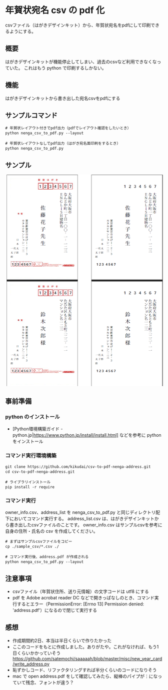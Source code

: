 # 年賀状宛名 csv の pdf 化
csvファイル（はがきデザインキット）から、年賀状宛名をpdfにして印刷できるようにする。

## 概要
はがきデザインキットが機能停止してしまい、過去のcsvなど利用できなくなっていた。
これはもう python で印刷するしかない。

## 機能
はがきデザインキットから書き出した宛名csvをpdfにする

## サンプルコマンド
```
# 年賀状レイアウト付きでpdf出力（pdfでレイアウト確認をしたいとき）
python nenga_csv_to_pdf.py --layout

# 年賀状レイアウトなしでpdf出力（はがき宛名面印刷をするとき）
python nenga_csv_to_pdf.py
```
## サンプル
![sample_nenga](https://github.com/kikudai/csv-to-pdf-nenga-address/blob/main/sample_nenga.png)

## 事前準備
### python のインストール
* [Python環境構築ガイド - python.jp|https://www.python.jp/install/install.html] などを参考に python をインストール

### コマンド実行環境構築
```
git clone https://github.com/kikudai/csv-to-pdf-nenga-address.git
cd csv-to-pdf-nenga-address.git

# ライブラリインストール
pip install -r require
```

### コマンド実行
owner_info.csv、address_list を nenga_csv_to_pdf.py と同じディレクトリ配下においてコマンド実行する。
address_list.csv は、はがきデザインキットから書き出したcsvファイルのことです。
owner_info.csv はサンプルcsvを参考に自身の住所・氏名の csv を作成してください。
```
# まずはサンプルcsvファイルをコピー
cp ./sample_csv/*.csv ./

# コマンド実行後、address.pdf が作成される
python nenga_csv_to_pdf.py --layout
```

## 注意事項
* csvファイル（年賀状住所、送り元情報）の文字コードは utf8 にする
* pdf を Adobe acrobat reader DC などで開きっぱなしのとき、コマンド実行するとエラー（PermissionError: [Errno 13] Permission denied: 'address.pdf'）になるので閉じて実行する

## 感想
* 作成期間約2日、本当は半日くらいで作りたかった
* ここのコードをもとに作成しました。ありがたや。これがなければ、もう1日くらいかかっていそう  
https://github.com/satemochi/saaaaah/blob/master/misc/new_year_card/write_address.py 
* 恥ずかしコード、リファクタリングすれば半分くらいのコードになりそう
* mac で open address.pdf をして確認してみたら、縦棒のパイプが￤になっていて残念、フォントが違う？
